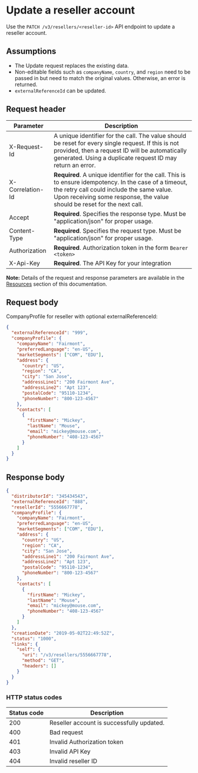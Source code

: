 # Update a reseller account

Use the `PATCH /v3/resellers/<reseller-id>` API endpoint to update a reseller account.

## Assumptions

* The Update request replaces the existing data.
* Non-editable fields such as `companyName`, `country`, and `region` need to be passed in but need to match the original values. Otherwise, an error is returned.
* `externalReferenceId` can be updated.

## Request header

| Parameter        | Description                                                                                                                                                                                                                      |
|------------------|----------------------------------------------------------------------------------------------------------------------------------------------------------------------------------------------------------------------------------|
| X-Request-Id     | A unique identifier for the call. The value should be reset for every single request. If this is not provided, then a request ID will be automatically generated. Using a duplicate request ID may return an error.              |
| X-Correlation-Id | **Required**. A unique identifier for the call. This is to ensure idempotency. In the case of a timeout, the retry call could include the same value. Upon receiving some response, the value should be reset for the next call. |
| Accept           | **Required**. Specifies the response type. Must be "application/json" for proper usage.                                                                                                                                          |
| Content-Type     | **Required**. Specifies the request type. Must be "application/json" for proper usage.                                                                                                                                           |
| Authorization    | **Required**. Authorization token in the form `Bearer <token>`                                                                                                                                                                   |
| X-Api-Key        | **Required**. The API Key for your integration                                                                                                                                                                                   |

**Note:** Details of the request and response parameters are available in the [Resources](../references/resources.md#customer-top-level-resource) section of this documentation.

## Request body

CompanyProfile for reseller with optional externalReferenceId:

```json
{
  "externalReferenceId": "999",
  "companyProfile": {
    "companyName": "Fairmont",
    "preferredLanguage": "en-US",
    "marketSegments": ["COM", "EDU"],
    "address": {
      "country": "US",
      "region": "CA",
      "city": "San Jose",
      "addressLine1": "200 Fairmont Ave",
      "addressLine2": "Apt 123",
      "postalCode": "95110-1234",
      "phoneNumber": "800-123-4567"
    },
    "contacts": [
      {
        "firstName": "Mickey",
        "lastName": "Mouse",
        "email": "mickey@mouse.com",
        "phoneNumber": "408-123-4567"
      }
    ]
  }
}
```

## Response body

```json
{
  "distributorId": "345434543",
  "externalReferenceId": "888",
  "resellerId": "5556667778",
  "companyProfile": {
    "companyName": "Fairmont",
    "preferredLanguage": "en-US",
    "marketSegments": ["COM", "EDU"],
    "address": {
      "country": "US",
      "region": "CA",
      "city": "San Jose",
      "addressLine1": "200 Fairmont Ave",
      "addressLine2": "Apt 123",
      "postalCode": "95110-1234",
      "phoneNumber": "800-123-4567"
    },
    "contacts": [
      {
        "firstName": "Mickey",
        "lastName": "Mouse",
        "email": "mickey@mouse.com",
        "phoneNumber": "408-123-4567"
      }
    ]
  },
  "creationDate": "2019-05-02T22:49:52Z",
  "status": "1000",
  "links": {
    "self": {
      "uri": "/v3/resellers/5556667778",
      "method": "GET",
      "headers": []
    }
  }
}
```

### HTTP status codes

| Status code | Description                               |
| ----------- | ----------------------------------------- |
| 200         | Reseller account is successfully updated. |
| 400         | Bad request                               |
| 401         | Invalid Authorization token               |
| 403         | Invalid API Key                           |
| 404         | Invalid reseller ID                       |
